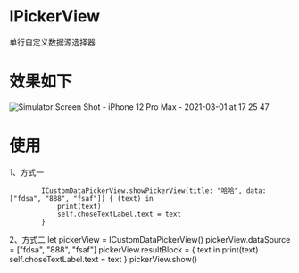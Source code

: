 # IPickerView
单行自定义数据源选择器

# 效果如下
![Simulator Screen Shot - iPhone 12 Pro Max - 2021-03-01 at 17 25 47](https://user-images.githubusercontent.com/70566070/109477893-8a1fb300-7ab3-11eb-94e6-7e71b8c68547.png)

# 使用
1、方式一
```
        ICustomDataPickerView.showPickerView(title: "哈哈", data: ["fdsa", "888", "fsaf"]) { (text) in
            print(text)
            self.choseTextLabel.text = text
        }
```
2、方式二
        let pickerView = ICustomDataPickerView()
        pickerView.dataSource = ["fdsa", "888", "fsaf"]
        pickerView.resultBlock = { text in
            print(text)
            self.choseTextLabel.text = text
        }
        pickerView.show()
